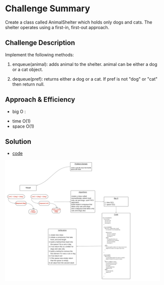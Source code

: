 # Challenge Summary
Create a class called AnimalShelter which holds only dogs and cats. The shelter operates using a first-in, first-out approach.


## Challenge Description
Implement the following methods:
1. enqueue(animal): adds animal to the shelter. animal can be either a dog or a cat object.

2. dequeue(pref): returns either a dog or a cat. If pref is not "dog" or "cat" then return null.

## Approach & Efficiency
* big O :
- time O(1)
- space O(1)

## Solution
* [code](https://github.com/BayanAbualhaj/data-structures-and-algorithms/blob/master/401challenges/fifoAnimalShelter/fifo-animal-shelter.js)

![white board](./assets/Blankboard(16).png)